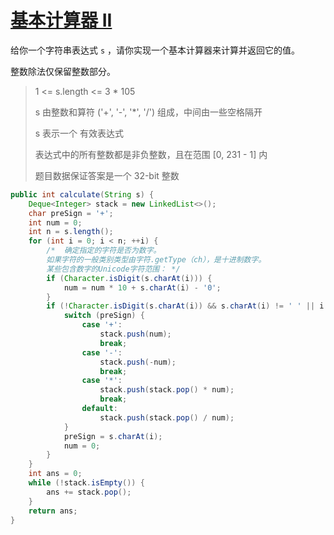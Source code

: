 # [ 基本计算器 II](https://leetcode-cn.com/problems/basic-calculator-ii/)

给你一个字符串表达式 `s` ，请你实现一个基本计算器来计算并返回它的值。

整数除法仅保留整数部分。

>1 <= s.length <= 3 * 105
>
>s 由整数和算符 ('+', '-', '*', '/') 组成，中间由一些空格隔开
>
>s 表示一个 有效表达式
>
>表达式中的所有整数都是非负整数，且在范围 [0, 231 - 1] 内
>
>题目数据保证答案是一个 32-bit 整数

```java
public int calculate(String s) {
    Deque<Integer> stack = new LinkedList<>();
    char preSign = '+';
    int num = 0;
    int n = s.length();
    for (int i = 0; i < n; ++i) {
        /*  确定指定的字符是否为数字。
        如果字符的一般类别类型由字符.getType（ch），是十进制数字。
        某些包含数字的Unicode字符范围： */
        if (Character.isDigit(s.charAt(i))) {
            num = num * 10 + s.charAt(i) - '0';
        }
        if (!Character.isDigit(s.charAt(i)) && s.charAt(i) != ' ' || i == n - 1) {
            switch (preSign) {
                case '+':
                    stack.push(num);
                    break;
                case '-':
                    stack.push(-num);
                    break;
                case '*':
                    stack.push(stack.pop() * num);
                    break;
                default:
                    stack.push(stack.pop() / num);
            }
            preSign = s.charAt(i);
            num = 0;
        }
    }
    int ans = 0;
    while (!stack.isEmpty()) {
        ans += stack.pop();
    }
    return ans;
}
```